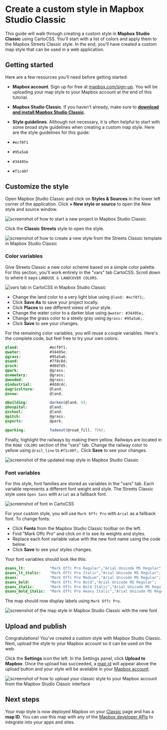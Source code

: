 # Create a custom style in Mapbox Studio Classic

This guide will walk through creating a custom style in **Mapbox Studio Classic** using CartoCSS. You'll start with a list of colors and apply them to the Mapbox Streets Classic style. In the end, you'll have created a custom map style that can be used in a web application. 

## Getting started

Here are a few resources you'll need before getting started:

- **Mapbox account**. Sign up for free at [mapbox.com/sign-up](https://www.mapbox.com/studio/signup/). You will be uploading your map style to your Mapbox account at the end of this tutorial. 
- **Mapbox Studio Classic**. If you haven't already, make sure to [**download and install Mapbox Studio Classic**](https://github.com/mapbox/mapbox-studio-classic).
- **Style guidelines**. Although not necessary, it is often helpful to start with some broad style guidelines when creating a custom map style. Here are the style guidelines for this guide:

- `#ecf0f1`
- `#95a5a6`
- `#34495e`
- `#f1c40f`

## Customize the style

Open Mapbox Studio Classic and click on **Styles &amp; Sources** in the lower left corner of the application. Click **+ New style or source** to open the New style and source window.

![screenshot of how to start a new project in Mapbox Studio Classic](../img/custom-style-styles-and-sources.png)

Click the **Classic Streets** style to open the style.

![screenshot of how to create a new style from the Streets Classic template in Mapbox Studio Classic](../img/streets-classic.png)

### Color variables

Give Streets Classic a new color scheme based on a simple color palette. For this section, you'll work entirely in the "vars" tab CartoCSS. Scroll down to where it says `LANDUSE & LANDCOVER COLORS`.

![vars tab in CartoCSS in Mapbox Studio Classic](../img/vars-colors.png)

- Change the land color to a very light blue using `@land: #ecf0f1;`.
- Click **Save As** to save your project locally.
- Click **Places** to see different views of your style.
- Change the water color to a darker blue using `@water: #34495e;`.
- Change the grass color to a steely gray using `@grass: #95a5a6;`.
- Click **Save** to see your changes.

For the remaining color variables, you will reuse a couple variables. Here's the complete code, but feel free to try your own colors:

```scss
@land:              #ecf0f1;
@water:             #34495e;
@grass:             #95a5a6;
@sand:              #7f8c8d;
@rock:              #d8d7d5;
@park:              @grass;
@cemetery:          @grass;
@wooded:            @grass;
@industrial:        #dddcdc;
@agriculture:       @land;
@snow:              @land;

@building:          darken(@land, 8);
@hospital:          @land;
@school:            @land;
@pitch:             @grass;
@sports:            @park;

@parking:           fadeout(@road_fill, 75%);
```

Finally, highlight the railways by making them yellow. Railways are located in the `ROAD COLORS` section of the "vars" tab. Change the railway color to yellow using `@rail_line` to `#f1c40f;`. Click **Save** to see your changes.

![screenshot of the updated map style in Mapbox Studio Classic](../img/new-colors.png)

### Font variables

For this style, font families are stored as variables in the "vars" tab. Each variable represents a different font weight and style. The Streets Classic style uses `Open Sans` with `Arial` as a fallback font.

![screenshot of font in CartoCSS](../img/font-variables.png)

For your custom style, you will use `Mark Offc Pro` with `Arial` as a fallback font. To change fonts:

- Click **Fonts** from the Mapbox Studio Classic toolbar on the left.
- Find "Mark Offc Pro" and click on it to see its weights and styles.
- Replace each font variable value with the new font name using the code below.
- Click **Save** to see your styles changes.

Your font variables should look like this:

```scss
@sans_lt:           "Mark Offc Pro Regular","Arial Unicode MS Regular";
@sans_lt_italic:    "Mark Offc Pro Italic","Arial Unicode MS Regular";
@sans:              "Mark Offc Pro Medium","Arial Unicode MS Regular";
@sans_bold:         "Mark Offc Pro Bold","Arial Unicode MS Regular";
@sans_italic:       "Mark Offc Pro Bold Italic","Arial Unicode MS Regular";
@sans_bold_italic:  "Mark Offc Pro Heavy Italic","Arial Unicode MS Regular";
```

The map should now display labels using `Mark Offc Pro`. 

![screenshot of the map style in Mapbox Studio Classic with the new font](../img/new-fonts.png)

## Upload and publish

Congratulations! You've created a custom style with Mapbox Studio Classic. Next, upload the style to your Mapbox account so it can be used on the web. 

Click the **Settings** icon the left. In the Settings panel, click **Upload to Mapbox**. Once the upload has succeeded, a [map id](https://www.mapbox.com/help/define-map-id/) will appear above the upload button and your style will be available in your [Mapbox account](https://www.mapbox.com/studio/classic). 

![screenshot of how to upload your classic style to your Mapbox account from the Mapbox Studio Classic interface](../img/upload.png)

## Next steps

Your map style is now deployed Mapbox on your [Classic](https://www.mapbox.com/studio/classic/) page and has a __map ID__. You can use this map with any of the [Mapbox developer APIs](https://www.mapbox.com/developers) to integrate into your apps and sites.
